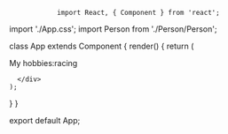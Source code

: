                 import React, { Component } from 'react';
import './App.css';
import Person from './Person/Person';

class App extends Component {
  render() {
    return (
      <div className="App">
        <Person name = "Gao Yu" age = "18">My hobbies:racing</Person>
        <Person name = "Mike" age = "19"></Person>
        <Person name = "Marry" age = "20"></Person>

      </div>
    );
  }
}

export default App;